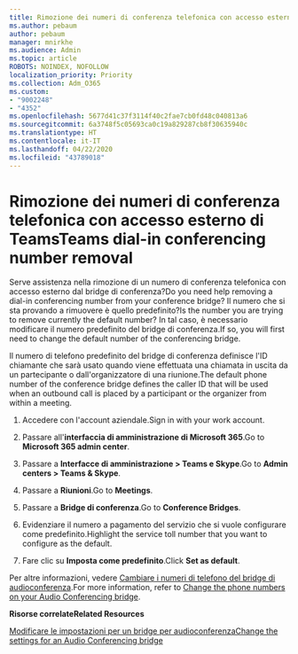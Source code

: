 ```yaml
---
title: Rimozione dei numeri di conferenza telefonica con accesso esterno di Teams
ms.author: pebaum
author: pebaum
manager: mnirkhe
ms.audience: Admin
ms.topic: article
ROBOTS: NOINDEX, NOFOLLOW
localization_priority: Priority
ms.collection: Adm_O365
ms.custom:
- "9002248"
- "4352"
ms.openlocfilehash: 5677d41c37f3114f40c2fae7cb0fd48c040813a6
ms.sourcegitcommit: 6a3748f5c05693ca0c19a829287cb8f30635940c
ms.translationtype: HT
ms.contentlocale: it-IT
ms.lasthandoff: 04/22/2020
ms.locfileid: "43789018"
---
```

# <a name="teams-dial-in-conferencing-number-removal"></a><span data-ttu-id="12b98-102">Rimozione dei numeri di conferenza telefonica con accesso esterno di Teams</span><span class="sxs-lookup"><span data-stu-id="12b98-102">Teams dial-in conferencing number removal</span></span>

<span data-ttu-id="12b98-103">Serve assistenza nella rimozione di un numero di conferenza telefonica con accesso esterno dal bridge di conferenza?</span><span class="sxs-lookup"><span data-stu-id="12b98-103">Do you need help removing a dial-in conferencing number from your conference bridge?</span></span> <span data-ttu-id="12b98-104">Il numero che si sta provando a rimuovere è quello predefinito?</span><span class="sxs-lookup"><span data-stu-id="12b98-104">Is the number you are trying to remove currently the default number?</span></span> <span data-ttu-id="12b98-105">In tal caso, è necessario modificare il numero predefinito del bridge di conferenza.</span><span class="sxs-lookup"><span data-stu-id="12b98-105">If so, you will first need to change the default number of the conferencing bridge.</span></span>

<span data-ttu-id="12b98-106">Il numero di telefono predefinito del bridge di conferenza definisce l'ID chiamante che sarà usato quando viene effettuata una chiamata in uscita da un partecipante o dall'organizzatore di una riunione.</span><span class="sxs-lookup"><span data-stu-id="12b98-106">The default phone number of the conference bridge defines the caller ID that will be used when an outbound call is placed by a participant or the organizer from within a meeting.</span></span>

1. <span data-ttu-id="12b98-107">Accedere con l'account aziendale.</span><span class="sxs-lookup"><span data-stu-id="12b98-107">Sign in with your work account.</span></span>

2. <span data-ttu-id="12b98-108">Passare all'**interfaccia di amministrazione di Microsoft 365**.</span><span class="sxs-lookup"><span data-stu-id="12b98-108">Go to **Microsoft 365 admin center**.</span></span>

3. <span data-ttu-id="12b98-109">Passare a **Interfacce di amministrazione > Teams e Skype**.</span><span class="sxs-lookup"><span data-stu-id="12b98-109">Go to **Admin centers > Teams & Skype**.</span></span>

4. <span data-ttu-id="12b98-110">Passare a **Riunioni**.</span><span class="sxs-lookup"><span data-stu-id="12b98-110">Go to **Meetings**.</span></span>

5. <span data-ttu-id="12b98-111">Passare a **Bridge di conferenza**.</span><span class="sxs-lookup"><span data-stu-id="12b98-111">Go to **Conference Bridges**.</span></span>

6. <span data-ttu-id="12b98-112">Evidenziare il numero a pagamento del servizio che si vuole configurare come predefinito.</span><span class="sxs-lookup"><span data-stu-id="12b98-112">Highlight the service toll number that you want to configure as the default.</span></span>

7. <span data-ttu-id="12b98-113">Fare clic su **Imposta come predefinito**.</span><span class="sxs-lookup"><span data-stu-id="12b98-113">Click **Set as default**.</span></span>

<span data-ttu-id="12b98-114">Per altre informazioni, vedere [Cambiare i numeri di telefono del bridge di audioconferenza](https://docs.microsoft.com/microsoftteams/change-the-phone-numbers-on-your-audio-conferencing-bridge).</span><span class="sxs-lookup"><span data-stu-id="12b98-114">For more information, refer to [Change the phone numbers on your Audio Conferencing bridge](https://docs.microsoft.com/microsoftteams/change-the-phone-numbers-on-your-audio-conferencing-bridge).</span></span>

<span data-ttu-id="12b98-115">**Risorse correlate**</span><span class="sxs-lookup"><span data-stu-id="12b98-115">**Related Resources**</span></span>

[<span data-ttu-id="12b98-116">Modificare le impostazioni per un bridge per audioconferenza</span><span class="sxs-lookup"><span data-stu-id="12b98-116">Change the settings for an Audio Conferencing bridge</span></span>](https://docs.microsoft.com/microsoftteams/change-the-settings-for-an-audio-conferencing-bridge)
